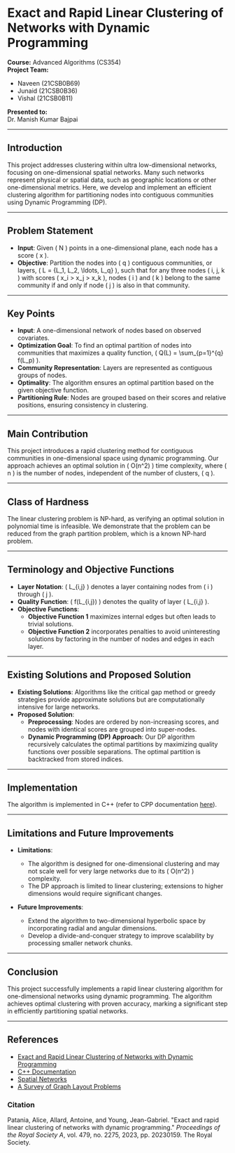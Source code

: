 # Exact and Rapid Linear Clustering of Networks with Dynamic Programming

**Course:** Advanced Algorithms (CS354)  
**Project Team:**  
- Naveen (21CSB0B69)  
- Junaid (21CSB0B36)  
- Vishal (21CSB0B11)  

**Presented to:**  
Dr. Manish Kumar Bajpai

---

## Introduction
This project addresses clustering within ultra low-dimensional networks, focusing on one-dimensional spatial networks. Many such networks represent physical or spatial data, such as geographic locations or other one-dimensional metrics. Here, we develop and implement an efficient clustering algorithm for partitioning nodes into contiguous communities using Dynamic Programming (DP).

---

## Problem Statement
- **Input**: Given \( N \) points in a one-dimensional plane, each node has a score \( x \).
- **Objective**: Partition the nodes into \( q \) contiguous communities, or layers, \( L = \{L_1, L_2, \ldots, L_q\} \), such that for any three nodes \( i, j, k \) with scores \( x_i > x_j > x_k \), nodes \( i \) and \( k \) belong to the same community if and only if node \( j \) is also in that community.
  
---

## Key Points
- **Input**: A one-dimensional network of nodes based on observed covariates.
- **Optimization Goal**: To find an optimal partition of nodes into communities that maximizes a quality function, \( Q(L) = \sum_{p=1}^{q} f(L_p) \).
- **Community Representation**: Layers are represented as contiguous groups of nodes.
- **Optimality**: The algorithm ensures an optimal partition based on the given objective function.
- **Partitioning Rule**: Nodes are grouped based on their scores and relative positions, ensuring consistency in clustering.

---

## Main Contribution
This project introduces a rapid clustering method for contiguous communities in one-dimensional space using dynamic programming. Our approach achieves an optimal solution in \( O(n^2) \) time complexity, where \( n \) is the number of nodes, independent of the number of clusters, \( q \).

---

## Class of Hardness
The linear clustering problem is NP-hard, as verifying an optimal solution in polynomial time is infeasible. We demonstrate that the problem can be reduced from the graph partition problem, which is a known NP-hard problem.

---

## Terminology and Objective Functions
- **Layer Notation**: \( L_{i,j} \) denotes a layer containing nodes from \( i \) through \( j \).
- **Quality Function**: \( f(L_{i,j}) \) denotes the quality of layer \( L_{i,j} \).
- **Objective Functions**:
  - **Objective Function 1** maximizes internal edges but often leads to trivial solutions.
  - **Objective Function 2** incorporates penalties to avoid uninteresting solutions by factoring in the number of nodes and edges in each layer.

---

## Existing Solutions and Proposed Solution
- **Existing Solutions**: Algorithms like the critical gap method or greedy strategies provide approximate solutions but are computationally intensive for large networks.
- **Proposed Solution**:
  - **Preprocessing**: Nodes are ordered by non-increasing scores, and nodes with identical scores are grouped into super-nodes.
  - **Dynamic Programming (DP) Approach**: Our DP algorithm recursively calculates the optimal partitions by maximizing quality functions over possible separations. The optimal partition is backtracked from stored indices.

---

## Implementation
The algorithm is implemented in C++ (refer to CPP documentation [here](https://en.cppreference.com/w/)).

---

## Limitations and Future Improvements
- **Limitations**:
  - The algorithm is designed for one-dimensional clustering and may not scale well for very large networks due to its \( O(n^2) \) complexity.
  - The DP approach is limited to linear clustering; extensions to higher dimensions would require significant changes.

- **Future Improvements**:
  - Extend the algorithm to two-dimensional hyperbolic space by incorporating radial and angular dimensions.
  - Develop a divide-and-conquer strategy to improve scalability by processing smaller network chunks.

---

## Conclusion
This project successfully implements a rapid linear clustering algorithm for one-dimensional networks using dynamic programming. The algorithm achieves optimal clustering with proven accuracy, marking a significant step in efficiently partitioning spatial networks.

---

## References
- [Exact and Rapid Linear Clustering of Networks with Dynamic Programming](https://arxiv.org/abs/2301.10403)
- [C++ Documentation](https://en.cppreference.com/w/)
- [Spatial Networks](https://www.sciencedirect.com/science/article/abs/pii/S037015731000308X?via%3Dihub)
- [A Survey of Graph Layout Problems](https://dl.acm.org/doi/10.1145/568522.568523)

### Citation
Patania, Alice, Allard, Antoine, and Young, Jean-Gabriel. "Exact and rapid linear clustering of networks with dynamic programming." *Proceedings of the Royal Society A*, vol. 479, no. 2275, 2023, pp. 20230159. The Royal Society.
